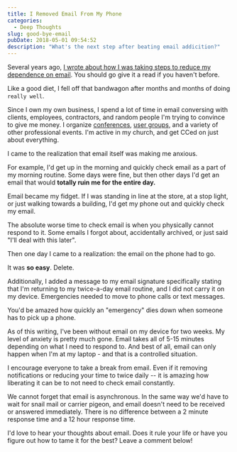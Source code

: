 ```yaml
---
title: I Removed Email From My Phone
categories:
  - Deep Thoughts
slug: good-bye-email
pubDate: 2018-05-01 09:54:52
description: "What's the next step after beating email addicition?"
---
```


Several years ago, [I wrote about how I was taking steps to reduce my dependence on email](https://consultwithgriff.com/beating-email-addiction/). You should go give it a read if you haven't before.

Like a good diet, I fell off that bandwagon after months and months of doing `really well`.

Since I own my own business, I spend a lot of time in email conversing with clients, employees, contractors, and random people I'm trying to convince to give me money. I organize [conferences](https://revolutionconf.com), [user groups](https://hrnug.org), and a variety of other professional events. I'm active in my church, and get CCed on just about everything.

I came to the realization that email itself was making me anxious.

For example, I'd get up in the morning and quickly check email as a part of my morning routine. Some days were fine, but then other days I'd get an email that would **totally ruin me for the entire day.**

Email became my fidget. If I was standing in line at the store, at a stop light, or just walking towards a building, I'd get my phone out and quickly check my email.

The absolute worse time to check email is when you physically cannot respond to it. Some emails I forgot about, accidentally archived, or just said "I'll deal with this later".

Then one day I came to a realization: the email on the phone had to go.

It was **so easy**. Delete.

Additionally, I added a message to my email signature specifically stating that I'm returning to my twice-a-day email routine, and I did not carry it on my device. Emergencies needed to move to phone calls or text messages.

You'd be amazed how quickly an "emergency" dies down when someone has to pick up a phone.

As of this writing, I've been without email on my device for two weeks. My level of anxiety is pretty much gone. Email takes all of 5-15 minutes depending on what I need to respond to. And best of all, email can only happen when I'm at my laptop - and that is a controlled situation.

I encourage everyone to take a break from email. Even if it removing notifications or reducing your time to twice daily -- it is amazing how liberating it can be to not need to check email constantly.

We cannot forget that email is asynchronous. In the same way we'd have to wait for snail mail or carrier pigeon, and email doesn't need to be received or answered immediately. There is no difference between a 2 minute response time and a 12 hour response time.

I'd love to hear your thoughts about email. Does it rule your life or have you figure out how to tame it for the best? Leave a comment below!
